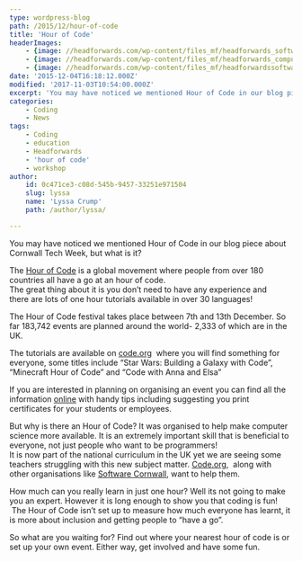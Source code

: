 ```yaml
---
type: wordpress-blog
path: /2015/12/hour-of-code
title: 'Hour of Code'
headerImages:
    - {image: //headforwards.com/wp-content/files_mf/headforwards_softwaresquad.jpeg, text: 'Hour of Code '}
    - {image: //headforwards.com/wp-content/files_mf/headforwards_computer_code.jpg, text: ""}
    - {image: //headforwards.com/wp-content/files_mf/headforwardssoftwarecomputerprogramming15.jpg, text: ""}
date: '2015-12-04T16:18:12.000Z'
modified: '2017-11-03T10:54:00.000Z'
excerpt: 'You may have noticed we mentioned Hour of Code in our blog piece about Cornwall Tech Week, but what is it? The Hour of Code is a global movement where people from over 180 countries all have a go at an hour of code. The great thing about it is you don’t need to have any …'
categories:
    - Coding
    - News
tags:
    - Coding
    - education
    - Headforwards
    - 'hour of code'
    - workshop
author:
    id: 0c471ce3-c08d-545b-9457-33251e971504
    slug: lyssa
    name: 'Lyssa Crump'
    path: /author/lyssa/

---
```

You may have noticed we mentioned Hour of Code in our blog piece about Cornwall Tech Week, but what is it?

The [Hour of Code](https://hourofcode.com/uk) is a global movement where people from over 180 countries all have a go at an hour of code.  
The great thing about it is you don’t need to have any experience and there are lots of one hour tutorials available in over 30 languages!

The Hour of Code festival takes place between 7th and 13th December. So far 183,742 events are planned around the world- 2,333 of which are in the UK.

The tutorials are available on [code.org](https://uk.code.org/learn)  where you will find something for everyone, some titles include “Star Wars: Building a Galaxy with Code”, “Minecraft Hour of Code” and “Code with Anna and Elsa”

If you are interested in planning on organising an event you can find all the information [online](https://hourofcode.com/uk/how-to) with handy tips including suggesting you print certificates for your students or employees.

But why is there an Hour of Code? It was organised to help make computer science more available. It is an extremely important skill that is beneficial to everyone, not just people who want to be programmers!  
It is now part of the national curriculum in the UK yet we are seeing some teachers struggling with this new subject matter. [Code.org](https://code.org/),  along with other organisations like [Software Cornwall](http://www.softwarecornwall.org/), want to help them.

How much can you really learn in just one hour? Well its not going to make you an expert. However it is long enough to show you that coding is fun!  The Hour of Code isn’t set up to measure how much everyone has learnt, it is more about inclusion and getting people to “have a go”.

So what are you waiting for? Find out where your nearest hour of code is or set up your own event. Either way, get involved and have some fun.
